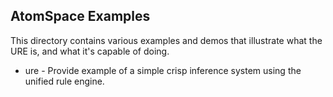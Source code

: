 AtomSpace Examples
------------------

This directory contains various examples and demos that illustrate
what the URE is, and what it's capable of doing.

* ure           - Provide example of a simple crisp inference system
                  using the unified rule engine.
